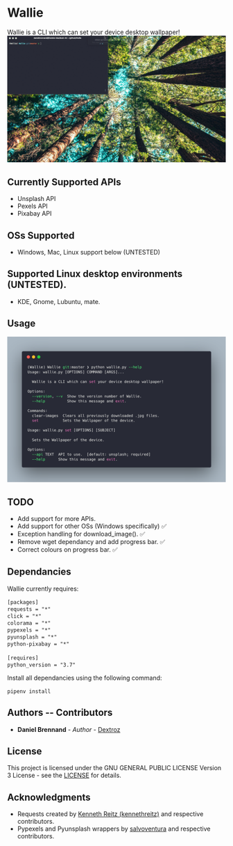 # Wallie
Wallie is a CLI which can set your device desktop wallpaper!
![Wallie Demo](Wallie_Demo.gif)

## Currently Supported APIs
* Unsplash API
* Pexels API
* Pixabay API

## OSs Supported
* Windows, Mac, Linux support below (UNTESTED)

## Supported Linux desktop environments (UNTESTED).
* KDE, Gnome, Lubuntu, mate.

## Usage
![Wallie help](Wallie_help.png)

## TODO
* Add support for more APIs.
* Add support for other OSs (Windows specifically) ✅
* Exception handling for download_image(). ✅
* Remove wget dependancy and add progress bar. ✅
* Correct colours on progress bar. ✅

## Dependancies
Wallie currently requires:
```
[packages]
requests = "*"
click = "*"
colorama = "*"
pypexels = "*"
pyunsplash = "*"
python-pixabay = "*"

[requires]
python_version = "3.7"
```

Install all dependancies using the following command:
```
pipenv install
```

## Authors -- Contributors

* **Daniel Brennand** - *Author* - [Dextroz](https://github.com/Dextroz)

## License

This project is licensed under the GNU GENERAL PUBLIC LICENSE Version 3 License - see the [LICENSE](LICENSE) for details.

## Acknowledgments

* Requests created by [Kenneth Reitz (kennethreitz)](https://github.com/kennethreitz) and respective contributors.
* Pypexels and Pyunsplash wrappers by [salvoventura](https://github.com/salvoventura) and respective contributors.


